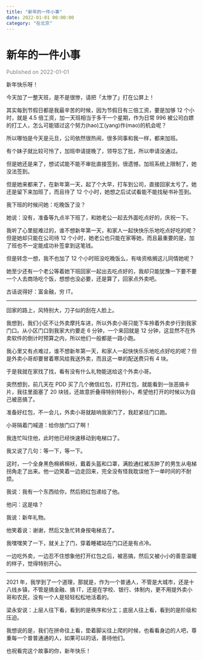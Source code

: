 ```yaml
---
title: "新年的一件小事"
date: 2022-01-01 00:00:00
category: "在北京"
---
```


# 新年的一件小事

<font color=gray>Published on 2022-01-01</font>

新年快乐呀！

今天加了一整天班，是不是很惨，请把「太惨了」打在公屏上！

其实每到节假日都是我最辛苦的时候，因为节假日有三倍工资，要是加够 12 个小时，就是 4.5 倍工资，加一天班相当于多干一个星期，作为日常 996 被公司白嫖的打工人，怎么可能错过这个努力(hao)工(yang)作(mao)的机会呢？

所以哪怕是今天是元旦，公司依然很热闹，很多同事和我一样，都来加班。

有个妹子就比较可怜了，加班申请提晚了，领导忘了批，所以申请没通过。

但是她还是来了，想试试能不能不审批直接签到，很遗憾，加班系统上限制了，她没法签到。

但是她来都来了，在新年第一天，起了个大早，打车到公司，直接回家太亏了。她还是留下来加班了，而且待了 12 个小时，她想之后试试看能不能找秘书补签到。

我下班的时候问她：吃晚饭了没？

她说：没有，准备等九点半下班了，和她老公一起去外面吃点好的，庆祝一下。

我听了心里挺难过的，谁不想新年第一天，和家人一起快快乐乐地吃点好吃的呢？但是她却只能在公司待 12 个小时，她老公也只能在家等她，而且最重要的是，加了班也不一定能成功补签拿到这笔钱。

但是转念一想，我不也加了 12 个小时班没吃晚饭么，有啥资格搁这儿同情她呢？

她至少还有一个老公等着她下班回家一起出去吃点好的，我却只能犹豫一下要不要一个人去商场吃个饭，想想也没必要，还是算了，回家点外卖吧。

古话说得好：富金融，穷 IT。

---

回家的路上，风特别大，刀子似的刮在人脸上。

我想到，我们小区不让外卖摩托车进，所以外卖小哥只能下车拎着外卖步行到我家门口。从小区门口到我家大约要走 6 分钟，一个来回就是 12 分钟，这显然不在外卖软件的倒计时预算之内，所以他们一般都是一路小跑。

我心里又有点难过，谁不想新年第一天，和家人一起快快乐乐地吃点好吃的呢？但是外卖小哥却要冒着寒风给我送外卖，而且这一单的配送费只有 4 块。

于是我就在家找了找，看有没有什么礼物能送给这个外卖小哥。

突然想到，前几天在 PDD 买了几个微信红包，打开红包，就能看到一张恶搞卡片，我往里面塞了 20 块钱，还故意折叠得特别特别小，希望他打开的时候以为自己被恶搞了。

准备好红包，不一会儿，外卖小哥就敲响我家门了，我赶紧往门口跑。

小哥隔着门喊道：给你放门口了啊！

我连忙叫住他，此时他已经快速移动到电梯口了。

我又说了几句：等一下，等一下。

这时，一个全身黑色棉裤棉袄，戴着头盔和口罩，满脸通红被冻肿了的男生从电梯拐角走了出来。他一边笑着一边走回来，完全没有怪我耽误他下一单时间的不耐烦。

我说：我有一个东西给你，然后把红包递给了他。

他问：这是啥？

我说：新年礼物。

他笑着说：谢谢，然后又急忙转身按电梯去了。

我嘿嘿笑了一下，就关上了门，穿着睡裙站在门口还是有点冷。

一边吃外卖，一边忍不住想象他打开红包之后，被恶搞，然后又被小小的善意温暖的样子，觉得特别开心。

---

2021 年，我学到了一个道理，那就是，作为一个普通人，不管是大城市，还是十八线乡镇，不管是搞金融、搞 IT，还是在学校、银行、体制内，更不用提外卖小哥和农民，没有一个人是轻轻松松地活着的。

梁永安说：上层人往下看，看到的是秩序和分工；底层人往上看，看到的是阶级和压迫。

我想说的是，我们在拼命往上看，垫着脚尖往上爬的时候，也看看身边的人吧，尊重每一个普普通通的人，如果可以的话，善待他们。

也祝看完这个故事的你，新年快乐！
